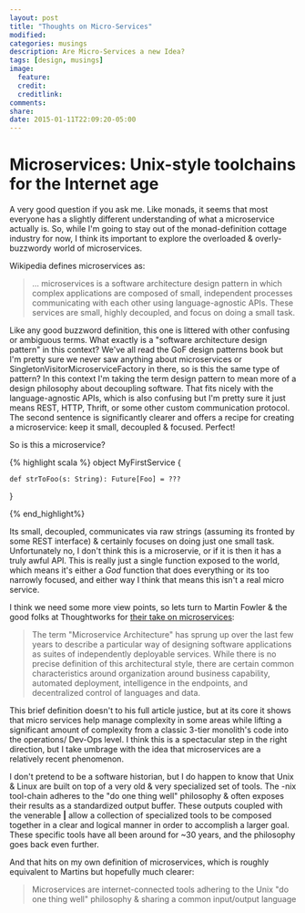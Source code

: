 ```yaml
---
layout: post
title: "Thoughts on Micro-Services"
modified:
categories: musings
description: Are Micro-Services a new Idea?
tags: [design, musings]
image:
  feature:
  credit:
  creditlink:
comments:
share:
date: 2015-01-11T22:09:20-05:00
---
```


# Microservices: Unix-style toolchains for the Internet age

A very good question if you ask me. Like monads, it seems that most everyone has a slightly different understanding of what a microservice actually is. So, while I'm going to stay out of the monad-definition cottage industry for now, I think its important to explore the overloaded & overly-buzzwordy world of microservices.

Wikipedia defines microservices as:

>... microservices is a software architecture design pattern in which complex applications are composed of small, independent processes communicating with each other using language-agnostic APIs. 
> These services are small, highly decoupled, and focus on doing a small task.

Like any good buzzword definition, this one is littered with other confusing or ambiguous terms. What exactly is a "software architecture design pattern" in this context? We've all read the GoF design patterns book but I'm pretty sure we never saw anything about microservices or SingletonVisitorMicroserviceFactory in there, so is this the same type of pattern? In this context I'm taking the term design pattern to mean more of a design philosophy about decoupling software. That fits nicely with the language-agnostic APIs, which is also confusing but I'm pretty sure it just means REST, HTTP, Thrift, or some other custom communication protocol. The second sentence is significantly clearer and offers a recipe for creating a microservice: keep it small, decoupled & focused. Perfect!

So is this a microservice?

{% highlight scala %}
object MyFirstService {
	
	def strToFoo(s: String): Future[Foo] = ???

}

{% end_highlight%}

Its small, decoupled, communicates via raw strings (assuming its fronted by some REST interface) & certainly focuses on doing just one small task. Unfortunately no, I don't think this is a microservie, or if it is then it has a truly awful API. This is really just a single function exposed to the world, which means it's either a *God* function that does everything or its too narrowly focused, and either way I think that means this isn't a real micro service. 

I think we need some more view points, so lets turn to Martin Fowler & the good folks at Thoughtworks for [their take on microservices](http://martinfowler.com/articles/microservices.html):

> The term "Microservice Architecture" has sprung up over the last few years to describe a particular way of designing software applications as suites of independently deployable services. While there is no precise definition of this architectural style, there are certain common characteristics around organization around business capability, automated deployment, intelligence in the endpoints, and decentralized control of languages and data.

This brief definition doesn't to his full article justice, but at its core it shows that micro services help manage complexity in some areas while lifting a significant amount of complexity from a classic 3-tier monolith's code into the operations/ Dev-Ops level. I think this is a spectacular step in the right direction, but I take umbrage with the idea that microservices are a relatively recent phenomenon. 

I don't pretend to be a software historian, but I do happen to know that Unix & Linux are built on top of a very old & very specialized set of tools. The -nix tool-chain adheres to the "do one thing well" philosophy & often exposes their results as a standardized output buffer. These outputs coupled with the venerable **|** allow a collection of specialized tools to be composed together in a clear and logical manner in order to accomplish a larger goal. These specific tools have all been around for ~30 years, and the philosophy goes back even further. 

And that hits on my own definition of microservices, which is roughly equivalent to Martins but hopefully much clearer: 
> Microservices are internet-connected tools adhering to the Unix "do one thing well" philosophy & sharing a common input/output language



